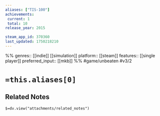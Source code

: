 ```yaml
---
aliases: ["TIS-100"]
achievements:
 current: 1
 total: 10
release_year: 2015

steam_app_id: 370360
last_updated: 1750218210
---
```

%%
genres:: [[indie]] [[simulation]]
platform:: [[steam]]
features:: [[single player]]
preferred_input:: [[mkb]]
%%
#game/unbeaten
#v3/2

# `=this.aliases[0]`
## Related Notes
`$=dv.view("attachments/related_notes")`